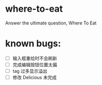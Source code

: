 # where-to-eat
Answer the ultimate question, Where To Eat

# known bugs:
- [ ] 输入框重绘时不会刷新
- [ ] 完成编辑按钮位置太偏
- [ ] tag 过多显示溢出
- [ ] 修改 Delicious 未完成
